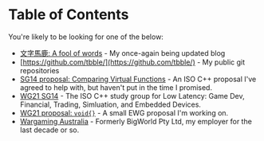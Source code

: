 # Table of Contents

You're likely to be looking for one of the below:
* [文字馬鹿: A fool of words](https://blog.tbble.org/) - My once-again being updated blog
* [https://github.com/tbble/](https://github.com/tbble/) - My public git repositories
* [SG14 proposal: Comparing Virtual Functions](https://github.com/WG21-SG14/SG14-comparing-virtual-functions) - An ISO C++ proposal I've agreed to help with, but haven't put in the time I promised.
* [WG21 SG14](https://groups.google.com/a/isocpp.org/forum/?fromgroups=#!forum/sg14) - The ISO C++ study group for Low Latency: Game Dev, Financial, Trading, Simluation, and Embedded Devices.
* [WG21 proposal: `void{}`](https://github.com/TBBle/WG21-void) - A small EWG proposal I'm working on.
* [Wargaming Australia](http://www.bigworldtech.com/) - Formerly BigWorld Pty Ltd, my employer for the last decade or so.
